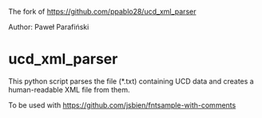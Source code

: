 The fork of https://github.com/ppablo28/ucd_xml_parser

Author: Paweł Parafiński

ucd_xml_parser
==============

This python script parses the file (*.txt) containing UCD data and creates a human-readable XML file from them.

To be used with https://github.com/jsbien/fntsample-with-comments
